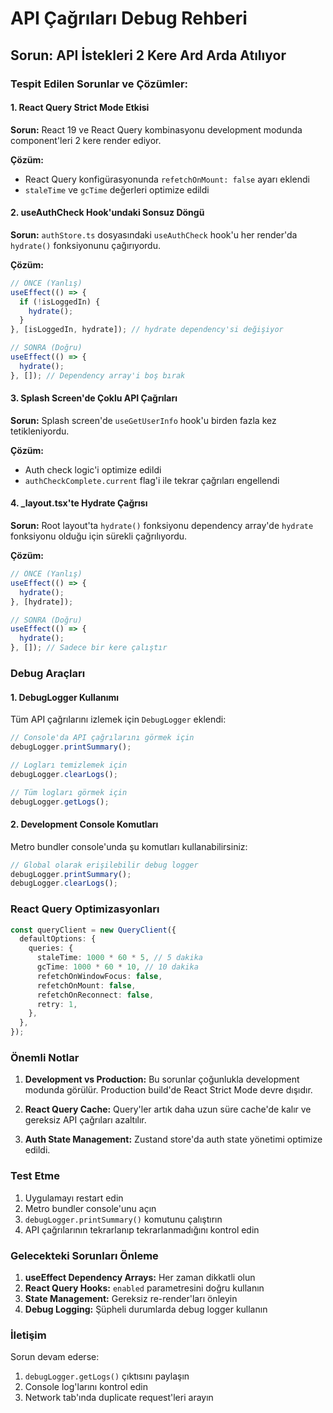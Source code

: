 # API Çağrıları Debug Rehberi

## Sorun: API İstekleri 2 Kere Ard Arda Atılıyor

### Tespit Edilen Sorunlar ve Çözümler:

#### 1. **React Query Strict Mode Etkisi**
**Sorun:** React 19 ve React Query kombinasyonu development modunda component'leri 2 kere render ediyor.

**Çözüm:** 
- React Query konfigürasyonunda `refetchOnMount: false` ayarı eklendi
- `staleTime` ve `gcTime` değerleri optimize edildi

#### 2. **useAuthCheck Hook'undaki Sonsuz Döngü**
**Sorun:** `authStore.ts` dosyasındaki `useAuthCheck` hook'u her render'da `hydrate()` fonksiyonunu çağırıyordu.

**Çözüm:**
```typescript
// ÖNCE (Yanlış)
useEffect(() => {
  if (!isLoggedIn) {
    hydrate();
  }
}, [isLoggedIn, hydrate]); // hydrate dependency'si değişiyor

// SONRA (Doğru)
useEffect(() => {
  hydrate();
}, []); // Dependency array'i boş bırak
```

#### 3. **Splash Screen'de Çoklu API Çağrıları**
**Sorun:** Splash screen'de `useGetUserInfo` hook'u birden fazla kez tetikleniyordu.

**Çözüm:**
- Auth check logic'i optimize edildi
- `authCheckComplete.current` flag'i ile tekrar çağrıları engellendi

#### 4. **_layout.tsx'te Hydrate Çağrısı**
**Sorun:** Root layout'ta `hydrate()` fonksiyonu dependency array'de `hydrate` fonksiyonu olduğu için sürekli çağrılıyordu.

**Çözüm:**
```typescript
// ÖNCE (Yanlış)
useEffect(() => {
  hydrate();
}, [hydrate]);

// SONRA (Doğru)
useEffect(() => {
  hydrate();
}, []); // Sadece bir kere çalıştır
```

### Debug Araçları

#### 1. **DebugLogger Kullanımı**
Tüm API çağrılarını izlemek için `DebugLogger` eklendi:

```typescript
// Console'da API çağrılarını görmek için
debugLogger.printSummary();

// Logları temizlemek için
debugLogger.clearLogs();

// Tüm logları görmek için
debugLogger.getLogs();
```

#### 2. **Development Console Komutları**
Metro bundler console'unda şu komutları kullanabilirsiniz:

```javascript
// Global olarak erişilebilir debug logger
debugLogger.printSummary();
debugLogger.clearLogs();
```

### React Query Optimizasyonları

```typescript
const queryClient = new QueryClient({
  defaultOptions: {
    queries: {
      staleTime: 1000 * 60 * 5, // 5 dakika
      gcTime: 1000 * 60 * 10, // 10 dakika
      refetchOnWindowFocus: false,
      refetchOnMount: false,
      refetchOnReconnect: false,
      retry: 1,
    },
  },
});
```

### Önemli Notlar

1. **Development vs Production:** Bu sorunlar çoğunlukla development modunda görülür. Production build'de React Strict Mode devre dışıdır.

2. **React Query Cache:** Query'ler artık daha uzun süre cache'de kalır ve gereksiz API çağrıları azaltılır.

3. **Auth State Management:** Zustand store'da auth state yönetimi optimize edildi.

### Test Etme

1. Uygulamayı restart edin
2. Metro bundler console'unu açın
3. `debugLogger.printSummary()` komutunu çalıştırın
4. API çağrılarının tekrarlanıp tekrarlanmadığını kontrol edin

### Gelecekteki Sorunları Önleme

1. **useEffect Dependency Arrays:** Her zaman dikkatli olun
2. **React Query Hooks:** `enabled` parametresini doğru kullanın
3. **State Management:** Gereksiz re-render'ları önleyin
4. **Debug Logging:** Şüpheli durumlarda debug logger kullanın

### İletişim

Sorun devam ederse:
1. `debugLogger.getLogs()` çıktısını paylaşın
2. Console log'larını kontrol edin
3. Network tab'ında duplicate request'leri arayın
